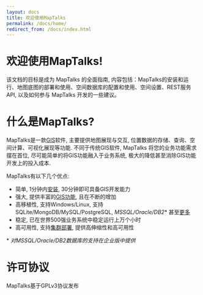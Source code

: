 ```yaml
---
layout: docs
title: 欢迎使用MapTalks
permalink: /docs/home/
redirect_from: /docs/index.html
---
```


# 欢迎使用MapTalks!

该文档的目标是成为 MapTalks 的全面指南,  内容包括：MapTalks的安装和运行、地图底图的部署和使用、空间数据库的配置和使用、空间设置、REST服务API, 以及如何参与 MapTalks 开发的一些建议。

# 什么是MapTalks?

MapTalks是一款[GIS](https://en.wikipedia.org/wiki/Geographic_information_system)软件, 主要提供地图展现与交互, 位置数据的存储、查询、空间计算、可视化展现等功能. 不同于传统GIS软件, MapTalks 将您的业务功能需求摆在首位, 尽可能简单的将GIS功能融入于业务系统, 极大的降低甚至消除GIS功能开发上的投入成本. 

MapTalks有以下几个优点:

* 简单, 1分钟内[安装](http://www.foo.com), 30分钟即可具备GIS开发能力 
* 强大, 提供丰富的[GIS功能](http://www.foo.com), 且在不断的增加
* 高移植性, 支持Windows/Linux, 支持SQLite/MongoDB/MySQL/PostgreSQL, *MSSQL/Oracle/DB2*\* 甚至[更多](roadmap.html)
* 稳定, 已在世界500强业务系统中稳定运行上万个小时
* 高可用性, 支持[集群部署](cluster.html), 提供高伸缩性和高可用性  


\* *对MSSQL/Oracle/DB2数据库的支持在企业版中提供*

# 许可协议

MapTalks基于GPLv3协议发布